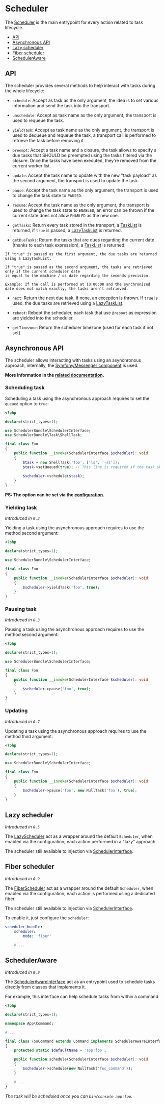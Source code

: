 # Scheduler

The [Scheduler](../src/Scheduler.php) is the main entrypoint for every action related to task lifecycle.

- [API](#api)
- [Asynchronous API](#asynchronous-api)
- [Lazy scheduler](#lazy-scheduler)
- [Fiber scheduler](#fiber-scheduler)
- [SchedulerAware](#scheduleraware)

## API

The scheduler provides several methods to help interact with tasks during the whole lifecycle:

- `schedule`: Accept as task as the only argument, the idea is to set various information and send the task
              into the transport.

- `unschedule`: Accept as task name as the only argument, the transport is used to requeue the task.

- `yieldTask`: Accept as task name as the only argument, the transport is used to dequeue and requeue the task,
               a transport call is performed to retrieve the task before removing it.

- `preempt`: Accept a task name and a closure, the task allows to specify a due tasks that SHOULD be preempted
             using the tasks filtered via the closure.
             Once the tasks have been executed, they're removed from the current worker list.

- `update`: Accept the task name to update with the new "task payload" as the second argument, 
            the transport is used to update the task.

- `pause`: Accept the task name as the only argument, the transport is used to change the task state to `PAUSED`.

- `resume`: Accept the task name as the only argument, the transport is used to change the task state to `ENABLED`,
            an error can be thrown if the current state does not allow `ENABLED` as the new one.

- `getTasks`: Return every task stored in the transport, a [TaskList](../src/Task/TaskList.php) is returned,
  if `true` is passed, a [LazyTaskList](../src/Task/LazyTaskList.php) is returned.

- `getDueTasks`: Return the tasks that are dues regarding the current date (thanks to each task expression),
                 a [TaskList](../src/Task/TaskList.php) is returned:

```text
If "true" is passed as the first argument, the due tasks are returned using a LazyTaskList.

If "true" is passed as the second argument, the tasks are retrieved only if the current scheduler date
is equal to the machine / os date regarding the seconds precision. 

Example: If the call is performed at 10:00:00 and the synchronized date does not match exactly, the tasks aren't retrieved.
```

- `next`: Return the next due task, if none, an exception is thrown.
          If `true` is used, the due tasks are retrieved using a [LazyTaskList](../src/Task/LazyTaskList.php).

- `reboot`: Reboot the scheduler, each task that use `@reboot` as expression are yielded into the scheduler.

- `getTimezone`: Return the scheduler timezone (used for each task if not set).

## Asynchronous API

The scheduler allows interacting with tasks using an asynchronous approach, internally, 
the [Symfony/Messenger component](https://symfony.com/doc/current/messenger.html) is used.

**More information in the [related documentation](messenger.md).**

### Scheduling task

Scheduling a task using the asynchronous approach requires to set the `queued` option to `true`:

```php
<?php

declare(strict_types=1);

use SchedulerBundle\SchedulerInterface;
use SchedulerBundle\Task\ShellTask;

final class Foo
{
    public function __invoke(SchedulerInterface $scheduler): void
    {
        $task = new ShellTask('foo', ['ls', '-al']);
        $task->setQueued(true); // This line is required if the task should be scheduled asynchronously
    
        $scheduler->schedule($task);
    }
}
```

**PS: The option can be set via the [configuration](tasks.md).**

### Yielding task

_Introduced in `0.3`_

Yielding a task using the asynchronous approach requires to use the method second argument:

```php
<?php

declare(strict_types=1);

use SchedulerBundle\SchedulerInterface;

final class Foo
{
    public function __invoke(SchedulerInterface $scheduler): void
    {
        $scheduler->yieldTask('foo', true);
    }
}
```

### Pausing task

_Introduced in `0.3`_

Pausing a task using the asynchronous approach requires to use the method second argument:

```php
<?php

declare(strict_types=1);

use SchedulerBundle\SchedulerInterface;

final class Foo
{
    public function __invoke(SchedulerInterface $scheduler): void
    {
        $scheduler->pause('foo', true);
    }
}
```

### Updating

_Introduced in `0.7`_

Updating a task using the asynchronous approach requires to use the method third argument:

```php
<?php

declare(strict_types=1);

use SchedulerBundle\SchedulerInterface;

final class Foo
{
    public function __invoke(SchedulerInterface $scheduler): void
    {
        $scheduler->pause('foo', new NullTask('foo'), true);
    }
}
```

## Lazy scheduler

_Introduced in `0.5`_

The [LazyScheduler](../src/LazyScheduler.php) act as a wrapper around
the default `Scheduler`, when enabled via the configuration, each action performed in a "lazy" approach.

The scheduler still available to injection via [SchedulerInterface](../src/SchedulerInterface.php).

## Fiber scheduler

_Introduced in `0.9`_

The [FiberScheduler](../src/FiberScheduler.php) act as a wrapper around
the default `Scheduler`, when enabled via the configuration, each action is performed using a dedicated fiber.

The scheduler still available to injection via [SchedulerInterface](../src/SchedulerInterface.php).

To enable it, just configure the `scheduler`:

```yaml
scheduler_bundle:
    scheduler:
        mode: 'fiber'

    # ...
```

## SchedulerAware

_Introduced in `0.9`_

The [SchedulerAwareInterface](../src/SchedulerAwareInterface.php) act as an entrypoint used to schedule tasks directly 
from classes that implements it.

For example, this interface can help schedule tasks from within a command: 

```php
<?php

declare(strict_types=1);

namespace App\Command;

# ...

final class FooCommand extends Command implements SchedulerAwareInterface
{
    protected static $defaultName = 'app:foo';

    public function schedule(SchedulerInterface $scheduler): void
    {
        $scheduler->schedule(new NullTask('foo_command'));
    }

    # ...
}
```

_The task will be scheduled once you can `bin/console app:foo`._
